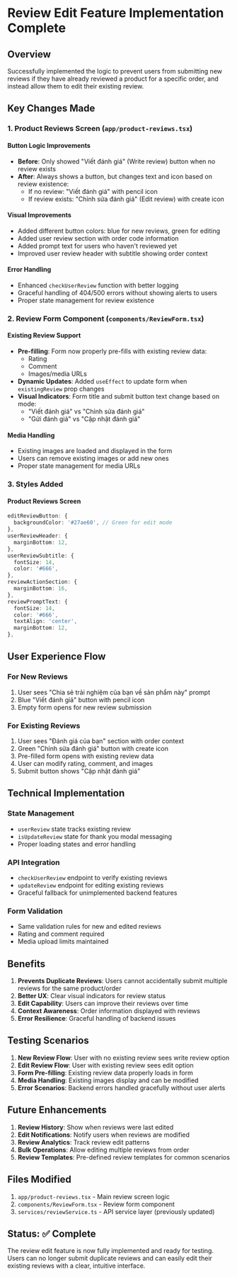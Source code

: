# Review Edit Feature Implementation Complete

## Overview
Successfully implemented the logic to prevent users from submitting new reviews if they have already reviewed a product for a specific order, and instead allow them to edit their existing review.

## Key Changes Made

### 1. Product Reviews Screen (`app/product-reviews.tsx`)

#### Button Logic Improvements
- **Before**: Only showed "Viết đánh giá" (Write review) button when no review exists
- **After**: Always shows a button, but changes text and icon based on review existence:
  - If no review: "Viết đánh giá" with pencil icon
  - If review exists: "Chỉnh sửa đánh giá" (Edit review) with create icon

#### Visual Improvements
- Added different button colors: blue for new reviews, green for editing
- Added user review section with order code information
- Added prompt text for users who haven't reviewed yet
- Improved user review header with subtitle showing order context

#### Error Handling
- Enhanced `checkUserReview` function with better logging
- Graceful handling of 404/500 errors without showing alerts to users
- Proper state management for review existence

### 2. Review Form Component (`components/ReviewForm.tsx`)

#### Existing Review Support
- **Pre-filling**: Form now properly pre-fills with existing review data:
  - Rating
  - Comment
  - Images/media URLs
- **Dynamic Updates**: Added `useEffect` to update form when `existingReview` prop changes
- **Visual Indicators**: Form title and submit button text change based on mode:
  - "Viết đánh giá" vs "Chỉnh sửa đánh giá"
  - "Gửi đánh giá" vs "Cập nhật đánh giá"

#### Media Handling
- Existing images are loaded and displayed in the form
- Users can remove existing images or add new ones
- Proper state management for media URLs

### 3. Styles Added

#### Product Reviews Screen
```typescript
editReviewButton: {
  backgroundColor: '#27ae60', // Green for edit mode
},
userReviewHeader: {
  marginBottom: 12,
},
userReviewSubtitle: {
  fontSize: 14,
  color: '#666',
},
reviewActionSection: {
  marginBottom: 16,
},
reviewPromptText: {
  fontSize: 14,
  color: '#666',
  textAlign: 'center',
  marginBottom: 12,
},
```

## User Experience Flow

### For New Reviews
1. User sees "Chia sẻ trải nghiệm của bạn về sản phẩm này" prompt
2. Blue "Viết đánh giá" button with pencil icon
3. Empty form opens for new review submission

### For Existing Reviews
1. User sees "Đánh giá của bạn" section with order context
2. Green "Chỉnh sửa đánh giá" button with create icon
3. Pre-filled form opens with existing review data
4. User can modify rating, comment, and images
5. Submit button shows "Cập nhật đánh giá"

## Technical Implementation

### State Management
- `userReview` state tracks existing review
- `isUpdateReview` state for thank you modal messaging
- Proper loading states and error handling

### API Integration
- `checkUserReview` endpoint to verify existing reviews
- `updateReview` endpoint for editing existing reviews
- Graceful fallback for unimplemented backend features

### Form Validation
- Same validation rules for new and edited reviews
- Rating and comment required
- Media upload limits maintained

## Benefits

1. **Prevents Duplicate Reviews**: Users cannot accidentally submit multiple reviews for the same product/order
2. **Better UX**: Clear visual indicators for review status
3. **Edit Capability**: Users can improve their reviews over time
4. **Context Awareness**: Order information displayed with reviews
5. **Error Resilience**: Graceful handling of backend issues

## Testing Scenarios

1. **New Review Flow**: User with no existing review sees write review option
2. **Edit Review Flow**: User with existing review sees edit option
3. **Form Pre-filling**: Existing review data properly loads in form
4. **Media Handling**: Existing images display and can be modified
5. **Error Scenarios**: Backend errors handled gracefully without user alerts

## Future Enhancements

1. **Review History**: Show when reviews were last edited
2. **Edit Notifications**: Notify users when reviews are modified
3. **Review Analytics**: Track review edit patterns
4. **Bulk Operations**: Allow editing multiple reviews from order
5. **Review Templates**: Pre-defined review templates for common scenarios

## Files Modified

1. `app/product-reviews.tsx` - Main review screen logic
2. `components/ReviewForm.tsx` - Review form component
3. `services/reviewService.ts` - API service layer (previously updated)

## Status: ✅ Complete

The review edit feature is now fully implemented and ready for testing. Users can no longer submit duplicate reviews and can easily edit their existing reviews with a clear, intuitive interface. 